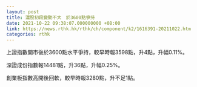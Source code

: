 ```yaml
---
layout: post
title: 滬股初段變動不大　於3600點爭持
date: 2021-10-22 09:38:07.000000000 +08:00
link: https://news.rthk.hk/rthk/ch/component/k2/1616391-20211022.htm
categories: rthk
---
```


上證指數開市後於3600點水平爭持，較早時報3598點，升4點，升幅0.11%。

深證成份指數報14481點，升36點，升幅0.25%。

創業板指數高開後回軟，較早時報3280點，升不足1點。
